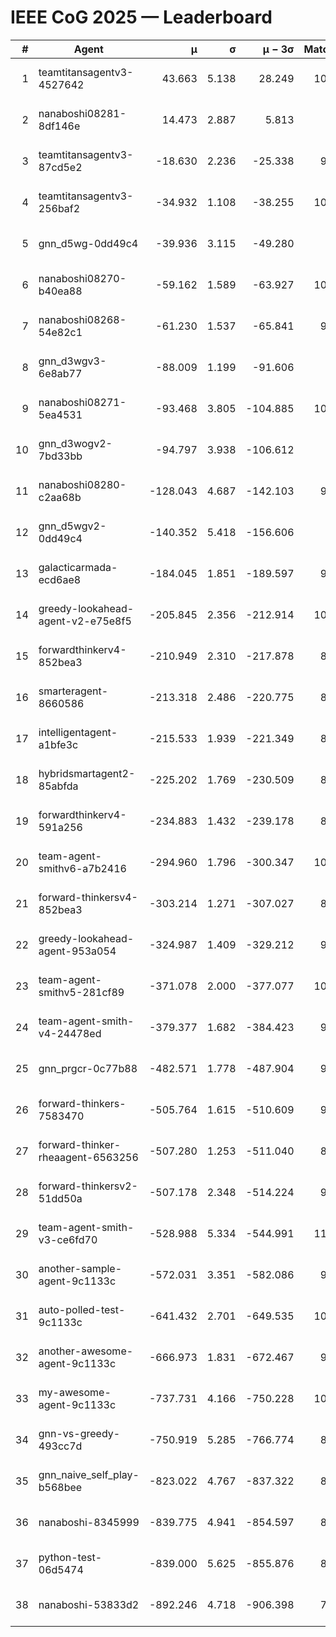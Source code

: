 # IEEE CoG 2025 — Leaderboard

| # | Agent | μ | σ | μ − 3σ | Matches | Updated |
|---:|---|---:|---:|---:|---:|---|
| 1 | teamtitansagentv3-4527642 | 43.663 | 5.138 | 28.249 | 10476 | 2025-08-31 08:55 |
| 2 | nanaboshi08281-8df146e | 14.473 | 2.887 | 5.813 | 396 | 2025-08-31 08:55 |
| 3 | teamtitansagentv3-87cd5e2 | -18.630 | 2.236 | -25.338 | 9418 | 2025-08-31 08:55 |
| 4 | teamtitansagentv3-256baf2 | -34.932 | 1.108 | -38.255 | 10354 | 2025-08-31 08:55 |
| 5 | gnn_d5wg-0dd49c4 | -39.936 | 3.115 | -49.280 | 240 | 2025-08-31 08:55 |
| 6 | nanaboshi08270-b40ea88 | -59.162 | 1.589 | -63.927 | 10240 | 2025-08-31 08:55 |
| 7 | nanaboshi08268-54e82c1 | -61.230 | 1.537 | -65.841 | 9860 | 2025-08-31 08:55 |
| 8 | gnn_d3wgv3-6e8ab77 | -88.009 | 1.199 | -91.606 | 278 | 2025-08-31 08:55 |
| 9 | nanaboshi08271-5ea4531 | -93.468 | 3.805 | -104.885 | 10298 | 2025-08-31 08:55 |
| 10 | gnn_d3wogv2-7bd33bb | -94.797 | 3.938 | -106.612 | 434 | 2025-08-31 08:55 |
| 11 | nanaboshi08280-c2aa68b | -128.043 | 4.687 | -142.103 | 9738 | 2025-08-31 08:55 |
| 12 | gnn_d5wgv2-0dd49c4 | -140.352 | 5.418 | -156.606 | 306 | 2025-08-31 08:55 |
| 13 | galacticarmada-ecd6ae8 | -184.045 | 1.851 | -189.597 | 9400 | 2025-08-31 08:55 |
| 14 | greedy-lookahead-agent-v2-e75e8f5 | -205.845 | 2.356 | -212.914 | 10250 | 2025-08-31 08:55 |
| 15 | forwardthinkerv4-852bea3 | -210.949 | 2.310 | -217.878 | 8248 | 2025-08-31 08:55 |
| 16 | smarteragent-8660586 | -213.318 | 2.486 | -220.775 | 8249 | 2025-08-31 08:55 |
| 17 | intelligentagent-a1bfe3c | -215.533 | 1.939 | -221.349 | 8424 | 2025-08-31 08:55 |
| 18 | hybridsmartagent2-85abfda | -225.202 | 1.769 | -230.509 | 8661 | 2025-08-31 08:55 |
| 19 | forwardthinkerv4-591a256 | -234.883 | 1.432 | -239.178 | 8408 | 2025-08-31 08:55 |
| 20 | team-agent-smithv6-a7b2416 | -294.960 | 1.796 | -300.347 | 10580 | 2025-08-31 08:55 |
| 21 | forward-thinkersv4-852bea3 | -303.214 | 1.271 | -307.027 | 8040 | 2025-08-31 08:55 |
| 22 | greedy-lookahead-agent-953a054 | -324.987 | 1.409 | -329.212 | 9298 | 2025-08-31 08:55 |
| 23 | team-agent-smithv5-281cf89 | -371.078 | 2.000 | -377.077 | 10860 | 2025-08-31 08:55 |
| 24 | team-agent-smith-v4-24478ed | -379.377 | 1.682 | -384.423 | 9598 | 2025-08-31 08:55 |
| 25 | gnn_prgcr-0c77b88 | -482.571 | 1.778 | -487.904 | 9130 | 2025-08-31 08:55 |
| 26 | forward-thinkers-7583470 | -505.764 | 1.615 | -510.609 | 9560 | 2025-08-31 08:55 |
| 27 | forward-thinker-rheaagent-6563256 | -507.280 | 1.253 | -511.040 | 8624 | 2025-08-31 08:55 |
| 28 | forward-thinkersv2-51dd50a | -507.178 | 2.348 | -514.224 | 9096 | 2025-08-31 08:55 |
| 29 | team-agent-smith-v3-ce6fd70 | -528.988 | 5.334 | -544.991 | 11198 | 2025-08-31 08:55 |
| 30 | another-sample-agent-9c1133c | -572.031 | 3.351 | -582.086 | 9920 | 2025-08-31 08:55 |
| 31 | auto-polled-test-9c1133c | -641.432 | 2.701 | -649.535 | 10180 | 2025-08-31 08:55 |
| 32 | another-awesome-agent-9c1133c | -666.973 | 1.831 | -672.467 | 9400 | 2025-08-31 08:55 |
| 33 | my-awesome-agent-9c1133c | -737.731 | 4.166 | -750.228 | 10020 | 2025-08-31 08:55 |
| 34 | gnn-vs-greedy-493cc7d | -750.919 | 5.285 | -766.774 | 8780 | 2025-08-31 08:55 |
| 35 | gnn_naive_self_play-b568bee | -823.022 | 4.767 | -837.322 | 8560 | 2025-08-31 08:55 |
| 36 | nanaboshi-8345999 | -839.775 | 4.941 | -854.597 | 8350 | 2025-08-31 08:55 |
| 37 | python-test-06d5474 | -839.000 | 5.625 | -855.876 | 8660 | 2025-08-31 08:55 |
| 38 | nanaboshi-53833d2 | -892.246 | 4.718 | -906.398 | 7960 | 2025-08-31 08:55 |
